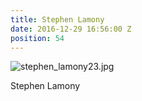 ```yaml
---
title: Stephen Lamony
date: 2016-12-29 16:56:00 Z
position: 54
---
```


![stephen_lamony23.jpg](/uploads/stephen_lamony23.jpg)

Stephen Lamony